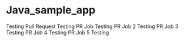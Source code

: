 # Java_sample_app
Testing Pull Request
Testing PR Job
Testing PR Job 2
Testing PR Job 3
Testing PR Job 4
Testing PR Job 5
Testing
